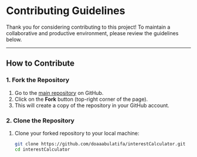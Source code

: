 
# Contributing Guidelines

Thank you for considering contributing to this project! To maintain a collaborative and productive environment, please review the guidelines below.

---

## How to Contribute

### 1. Fork the Repository
1. Go to the [main repository](https://github.com/doaaabulatifa/interestCalculator) on GitHub.
2. Click on the **Fork** button (top-right corner of the page).
3. This will create a copy of the repository in your GitHub account.

### 2. Clone the Repository
1. Clone your forked repository to your local machine:
   ```bash
   git clone https://github.com/doaaabulatifa/interestCalculator.git
   cd interestCalculator 
